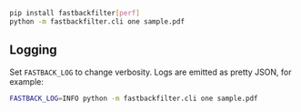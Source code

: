 ```bash
pip install fastbackfilter[perf]
python -m fastbackfilter.cli one sample.pdf
```

## Logging

Set `FASTBACK_LOG` to change verbosity. Logs are emitted as pretty JSON, for example:

```bash
FASTBACK_LOG=INFO python -m fastbackfilter.cli one sample.pdf
```
